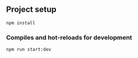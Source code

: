 
## Project setup
```
npm install
```

### Compiles and hot-reloads for development
```
npm run start:dev
```